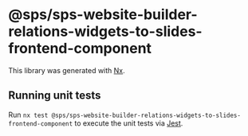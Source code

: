 # @sps/sps-website-builder-relations-widgets-to-slides-frontend-component

This library was generated with [Nx](https://nx.dev).

## Running unit tests

Run `nx test @sps/sps-website-builder-relations-widgets-to-slides-frontend-component` to execute the unit tests via [Jest](https://jestjs.io).
